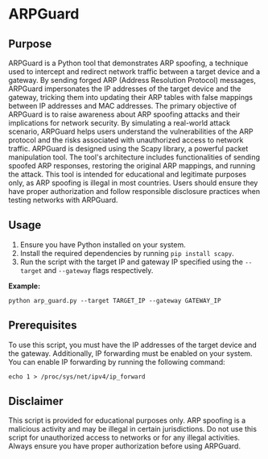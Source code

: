 <!DOCTYPE html>
<html>
<head>

</head>
<body>

<h1>ARPGuard</h1>

<h2>Purpose</h2>

<p>ARPGuard is a Python tool that demonstrates ARP spoofing, a technique used to intercept and redirect network traffic between a target device and a gateway. By sending forged ARP (Address Resolution Protocol) messages, ARPGuard impersonates the IP addresses of the target device and the gateway, tricking them into updating their ARP tables with false mappings between IP addresses and MAC addresses. The primary objective of ARPGuard is to raise awareness about ARP spoofing attacks and their implications for network security. By simulating a real-world attack scenario, ARPGuard helps users understand the vulnerabilities of the ARP protocol and the risks associated with unauthorized access to network traffic. ARPGuard is designed using the Scapy library, a powerful packet manipulation tool. The tool's architecture includes functionalities of sending spoofed ARP responses, restoring the original ARP mappings, and running the attack. This tool is intended for educational and legitimate purposes only, as ARP spoofing is illegal in most countries. Users should ensure they have proper authorization and follow responsible disclosure practices when testing networks with ARPGuard.</p>

<h2>Usage</h2>

<ol>
  <li>Ensure you have Python installed on your system.</li>
  <li>Install the required dependencies by running <code>pip install scapy</code>.</li>
  <li>Run the script with the target IP and gateway IP specified using the <code>--target</code> and <code>--gateway</code> flags respectively.</li>
</ol>

<p><strong>Example:</strong></p>

<pre><code>python arp_guard.py --target TARGET_IP --gateway GATEWAY_IP</code></pre>

<h2>Prerequisites</h2>

<p>To use this script, you must have the IP addresses of the target device and the gateway. Additionally, IP forwarding must be enabled on your system. You can enable IP forwarding by running the following command:</p>

<pre><code>echo 1 > /proc/sys/net/ipv4/ip_forward</code></pre>

<h2>Disclaimer</h2>

<p>This script is provided for educational purposes only. ARP spoofing is a malicious activity and may be illegal in certain jurisdictions. Do not use this script for unauthorized access to networks or for any illegal activities. Always ensure you have proper authorization before using ARPGuard.</p>


</body>
</html>
